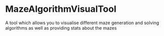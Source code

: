 # MazeAlgorithmVisualTool
A tool which allows you to visualise different maze generation and solving algorithms as well as providing stats about the mazes
